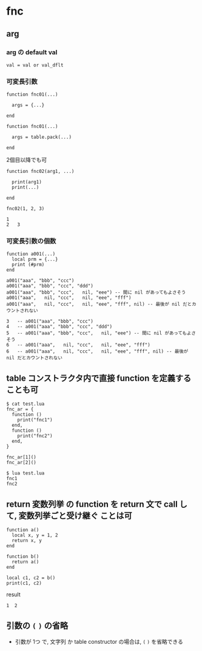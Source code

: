 
# fnc


## arg

### arg の default val

```
val = val or val_dflt
```


### 可変長引数

```
function fnc01(...)

  args = {...}

end
```

```
function fnc01(...)

  args = table.pack(...)

end
```

2個目以降でも可

```
function fnc02(arg1, ...)

  print(arg1)
  print(...)

end

fnc02(1, 2, 3)
```

```
1
2	3
```


### 可変長引数の個数

```
function a001(...)
  local prm = {...}
  print (#prm)
end

a001("aaa", "bbb", "ccc")
a001("aaa", "bbb", "ccc", "ddd")
a001("aaa", "bbb", "ccc",   nil, "eee") -- 間に nil があってもよさそう
a001("aaa",   nil, "ccc",   nil, "eee", "fff")
a001("aaa",   nil, "ccc",   nil, "eee", "fff", nil) -- 最後が nil だとカウントされない
```

```
3   -- a001("aaa", "bbb", "ccc")                                                             
4   -- a001("aaa", "bbb", "ccc", "ddd")                                                      
5   -- a001("aaa", "bbb", "ccc",   nil, "eee") -- 間に nil があってもよさそう                
6   -- a001("aaa",   nil, "ccc",   nil, "eee", "fff")                                        
6   -- a001("aaa",   nil, "ccc",   nil, "eee", "fff", nil) -- 最後が nil だとカウントされない
```


## table コンストラクタ内で直接 function を定義することも可

```
$ cat test.lua 
fnc_ar = {
  function ()
    print("fnc1")
  end,
  function ()
    print("fnc2")
  end,
}

fnc_ar[1]()
fnc_ar[2]()

$ lua test.lua 
fnc1
fnc2
```


## return 変数列挙 の function を return 文で call して, 変数列挙ごと受け継ぐ ことは可

```
function a()
  local x, y = 1, 2
  return x, y
end

function b()
  return a()
end

local c1, c2 = b()
print(c1, c2)
```

result

```
1  2
```


## 引数の `(` `)` の省略

- 引数が 1つ で, 文字列 か table constructor の場合は, `(` `)` を省略できる






